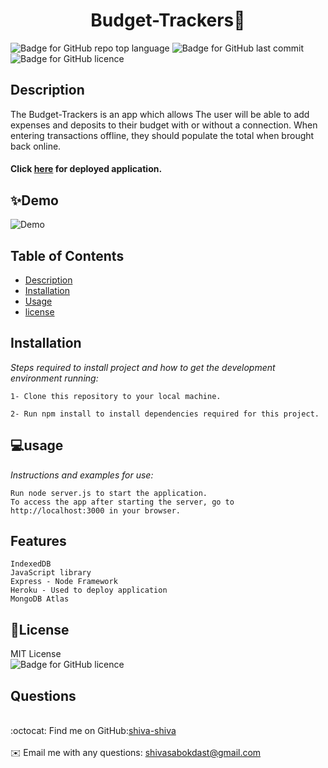 


<h1 align="center"> Budget-Trackers👋</h1>

![Badge for GitHub repo top language](https://img.shields.io/github/languages/top/shiva-shiva/readmeGenerator?style=flat&logo=appveyor) ![Badge for GitHub last commit](https://img.shields.io/github/last-commit/shiva-shiva/readmeGenerator?style=flat&logo=appveyor)
![Badge for GitHub licence](https://img.shields.io/github/license/shiva-shiva/readmeGenerator?style=flat&logo=appveyor)


## Description 

The Budget-Trackers is an app which allows The user will be able to add expenses and deposits to their budget with or without a connection. When entering transactions offline, they should populate the total when brought back online.<h4>Click [here](https://polar-sierra-07545.herokuapp.com/) for deployed application.</h4>

## ✨Demo

![Demo](./public/images/Fitness.png "title-1")


 ## Table of Contents
* [Description](#Description)
* [Installation](#installation)
* [Usage](#usage)
* [license](#license)

## Installation
*Steps required to install project and how to get the development environment running:*

    1- Clone this repository to your local machine.

    2- Run npm install to install dependencies required for this project.


## 💻usage
*Instructions and examples for use:*</br> 

    Run node server.js to start the application.
    To access the app after starting the server, go to http://localhost:3000 in your browser.
    
## Features

    IndexedDB 
    JavaScript library 
    Express - Node Framework 
    Heroku - Used to deploy application
    MongoDB Atlas

## 📝License
MIT License<br/>
       ![Badge for GitHub licence](https://img.shields.io/github/license/shiva-shiva/readmeGenerator?style=flat&logo=appveyor)

## Questions
<br/>:octocat: Find me on GitHub:[shiva-shiva](https://github.com/shiva-shiva)<br />
    <br />
    ✉️ Email me with any questions: shivasabokdast@gmail.com<br /><br />